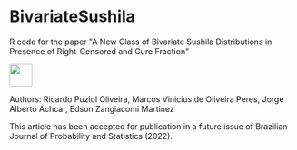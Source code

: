 # BivariateSushila
R code for the paper "A New Class of Bivariate Sushila Distributions in Presence of Right-Censored and Cure Fraction"

<img src="https://cdn.jsdelivr.net/gh/devicons/devicon/icons/r/r-original.svg" width="40" height="40"/>

Authors:
Ricardo Puziol Oliveira, Marcos Vinicius de Oliveira Peres, Jorge Alberto Achcar, Edson Zangiacomi Martinez

This article has been accepted for publication in a future issue of Brazilian Journal of Probability and Statistics (2022).

